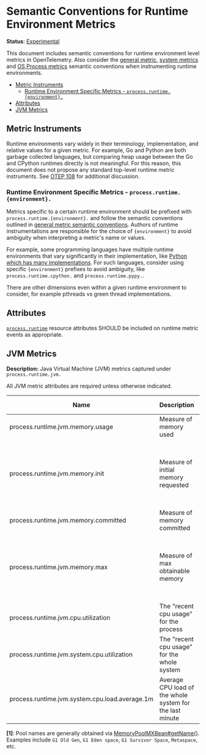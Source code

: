 # Semantic Conventions for Runtime Environment Metrics

**Status**: [Experimental](../../document-status.md)

This document includes semantic conventions for runtime environment level
metrics in OpenTelemetry. Also consider the [general
metric](README.md#general-metric-semantic-conventions), [system
metrics](system-metrics.md) and [OS Process metrics](process-metrics.md)
semantic conventions when instrumenting runtime environments.

<!-- Re-generate TOC with `markdown-toc --no-first-h1 -i` -->

<!-- toc -->

- [Metric Instruments](#metric-instruments)
  * [Runtime Environment Specific Metrics - `process.runtime.{environment}.`](#runtime-environment-specific-metrics---processruntimeenvironment)
- [Attributes](#attributes)
- [JVM Metrics](#jvm-metrics)

<!-- tocstop -->

## Metric Instruments

Runtime environments vary widely in their terminology, implementation, and
relative values for a given metric. For example, Go and Python are both
garbage collected languages, but comparing heap usage between the Go and
CPython runtimes directly is not meaningful. For this reason, this document
does not propose any standard top-level runtime metric instruments. See [OTEP
108](https://github.com/open-telemetry/oteps/pull/108/files) for additional
discussion.

### Runtime Environment Specific Metrics - `process.runtime.{environment}.`

Metrics specific to a certain runtime environment should be prefixed with
`process.runtime.{environment}.` and follow the semantic conventions outlined in
[general metric semantic
conventions](README.md#general-metric-semantic-conventions). Authors of
runtime instrumentations are responsible for the choice of `{environment}` to
avoid ambiguity when interpreting a metric's name or values.

For example, some programming languages have multiple runtime environments
that vary significantly in their implementation, like [Python which has many
implementations](https://wiki.python.org/moin/PythonImplementations). For
such languages, consider using specific `{environment}` prefixes to avoid
ambiguity, like `process.runtime.cpython.` and `process.runtime.pypy.`.

There are other dimensions even within a given runtime environment to
consider, for example pthreads vs green thread implementations.

## Attributes

[`process.runtime`](../../resource/semantic_conventions/process.md#process-runtimes) resource attributes SHOULD be included on runtime metric events as appropriate.

## JVM Metrics

**Description:** Java Virtual Machine (JVM) metrics captured under `process.runtime.jvm.`

All JVM metric attributes are required unless otherwise indicated.

| Name                                           | Description                                              | Unit    | Unit ([UCUM](README.md#instrument-units)) | Instrument Type            | Value Type | Attribute Key | Attribute Values      |
|------------------------------------------------|----------------------------------------------------------|---------|-------------------------------------------|----------------------------|------------|---------------|-----------------------|
| process.runtime.jvm.memory.usage               | Measure of memory used                                   | Bytes   | `By`                                      | Asynchronous UpDownCounter | Int64      | type          | `"heap"`, `"nonheap"` |
|                                                |                                                          |         |                                           |                            |            | pool          | Name of pool [1]      |
| process.runtime.jvm.memory.init                | Measure of initial memory requested                      | Bytes   | `By`                                      | Asynchronous UpDownCounter | Int64      | type          | `"heap"`, `"nonheap"` |
|                                                |                                                          |         |                                           |                            |            | pool          | Name of pool [1]      |
| process.runtime.jvm.memory.committed           | Measure of memory committed                              | Bytes   | `By`                                      | Asynchronous UpDownCounter | Int64      | type          | `"heap"`, `"nonheap"` |
|                                                |                                                          |         |                                           |                            |            | pool          | Name of pool [1]      |
| process.runtime.jvm.memory.max                 | Measure of max obtainable memory                         | Bytes   | `By`                                      | Asynchronous UpDownCounter | Int64      | type          | `"heap"`, `"nonheap"` |
|                                                |                                                          |         |                                           |                            |            | pool          | Name of pool [1]      |
| process.runtime.jvm.cpu.utilization            | The "recent cpu usage" for the process                   | 1       | 1                                         | Gauge                      | Double     |               |                       |
| process.runtime.jvm.system.cpu.utilization     | The "recent cpu usage" for the whole system              | 1       | 1                                         | Gauge                      | Double     |               |                       |
| process.runtime.jvm.system.cpu.load.average.1m | Average CPU load of the whole system for the last minute | 1       | 1                                         | Gauge                      | Double     |               |                       |

**[1]**: Pool names are generally obtained via [MemoryPoolMXBean#getName()](https://docs.oracle.com/en/java/javase/11/docs/api/java.management/java/lang/management/MemoryPoolMXBean.html#getName()).
Examples include `G1 Old Gen`, `G1 Eden space`, `G1 Survivor Space`, `Metaspace`, etc.
